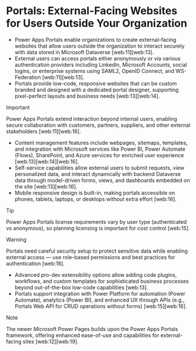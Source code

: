 # Portals: External-Facing Websites for Users Outside Your Organization

- Power Apps Portals enable organizations to create external-facing websites that allow users outside the organization to interact securely with data stored in Microsoft Dataverse [web:11][web:13].
- External users can access portals either anonymously or via various authentication providers including LinkedIn, Microsoft Accounts, social logins, or enterprise systems using SAML2, OpenID Connect, and WS-Federation [web:11][web:13].
- Portals provide low-code, responsive websites that can be custom branded and designed with a dedicated portal designer, supporting pixel-perfect layouts and business needs [web:13][web:14].

> [!IMPORTANT]  
> Power Apps Portals extend interaction beyond internal users, enabling secure collaboration with customers, partners, suppliers, and other external stakeholders [web:11][web:16].

- Content management features include webpages, sitemaps, templates, and integration with Microsoft services like Power BI, Power Automate (Flows), SharePoint, and Azure services for enriched user experience [web:13][web:14][web:16].
- Self-service capabilities allow external users to submit requests, view personalized data, and interact dynamically with backend Dataverse data through model-driven forms, views, and dashboards embedded on the site [web:13][web:16].
- Mobile responsive design is built-in, making portals accessible on phones, tablets, laptops, or desktops without extra effort [web:16].

> [!TIP]  
> Power Apps Portals license requirements vary by user type (authenticated vs anonymous), so planning licensing is important for cost control [web:15].

> [!WARNING]  
> Portals need careful security setup to protect sensitive data while enabling external access — use role-based permissions and best practices for authentication [web:18].

- Advanced pro-dev extensibility options allow adding code plugins, workflows, and custom templates for sophisticated business processes beyond out-of-the-box low-code capabilities [web:13].
- Portals support integration with Power Platform for automation (Power Automate), analytics (Power BI), and enhanced UX through APIs (e.g., Portals Web API for CRUD operations without forms) [web:15][web:16].

> [!NOTE]  
> The newer Microsoft Power Pages builds upon the Power Apps Portals framework, offering enhanced ease-of-use and capabilities for external-facing sites [web:12][web:19].

